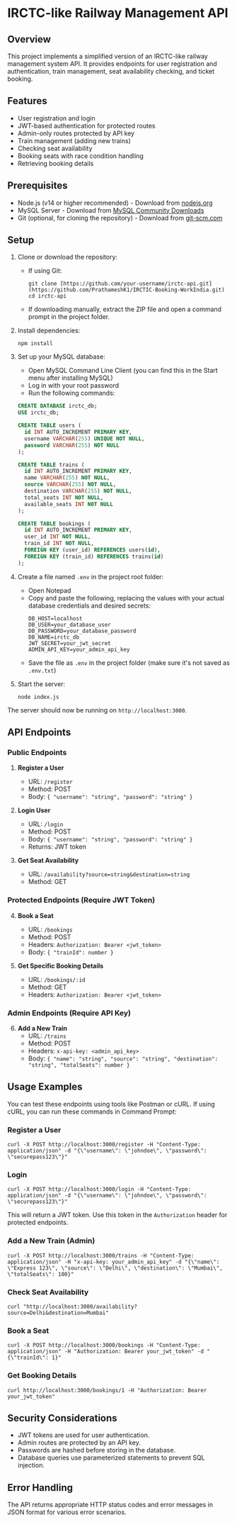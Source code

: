 # IRCTC-like Railway Management API 
## Overview

This project implements a simplified version of an IRCTC-like railway management system API. It provides endpoints for user registration and authentication, train management, seat availability checking, and ticket booking.

## Features

- User registration and login
- JWT-based authentication for protected routes
- Admin-only routes protected by API key
- Train management (adding new trains)
- Checking seat availability
- Booking seats with race condition handling
- Retrieving booking details

## Prerequisites

- Node.js (v14 or higher recommended) - Download from [nodejs.org](https://nodejs.org/)
- MySQL Server - Download from [MySQL Community Downloads](https://dev.mysql.com/downloads/installer/)
- Git (optional, for cloning the repository) - Download from [git-scm.com](https://git-scm.com/download/win)

## Setup

1. Clone or download the repository:
   - If using Git:
     ```
     git clone [https://github.com/your-username/irctc-api.git](https://github.com/PrathameshK1/IRCTIC-Booking-WorkIndia.git)
     cd irctc-api
     ```
   - If downloading manually, extract the ZIP file and open a command prompt in the project folder.

2. Install dependencies:
   ```
   npm install
   ```

3. Set up your MySQL database:
   - Open MySQL Command Line Client (you can find this in the Start menu after installing MySQL)
   - Log in with your root password
   - Run the following commands:

   ```sql
   CREATE DATABASE irctc_db;
   USE irctc_db;

   CREATE TABLE users (
     id INT AUTO_INCREMENT PRIMARY KEY,
     username VARCHAR(255) UNIQUE NOT NULL,
     password VARCHAR(255) NOT NULL
   );

   CREATE TABLE trains (
     id INT AUTO_INCREMENT PRIMARY KEY,
     name VARCHAR(255) NOT NULL,
     source VARCHAR(255) NOT NULL,
     destination VARCHAR(255) NOT NULL,
     total_seats INT NOT NULL,
     available_seats INT NOT NULL
   );

   CREATE TABLE bookings (
     id INT AUTO_INCREMENT PRIMARY KEY,
     user_id INT NOT NULL,
     train_id INT NOT NULL,
     FOREIGN KEY (user_id) REFERENCES users(id),
     FOREIGN KEY (train_id) REFERENCES trains(id)
   );
   ```

4. Create a file named `.env` in the project root folder:
   - Open Notepad
   - Copy and paste the following, replacing the values with your actual database credentials and desired secrets:
     ```
     DB_HOST=localhost
     DB_USER=your_database_user
     DB_PASSWORD=your_database_password
     DB_NAME=irctc_db
     JWT_SECRET=your_jwt_secret
     ADMIN_API_KEY=your_admin_api_key
     ```
   - Save the file as `.env` in the project folder (make sure it's not saved as `.env.txt`)

5. Start the server:
   ```
   node index.js
   ```

The server should now be running on `http://localhost:3000`.

## API Endpoints

### Public Endpoints

1. **Register a User**
   - URL: `/register`
   - Method: POST
   - Body: `{ "username": "string", "password": "string" }`

2. **Login User**
   - URL: `/login`
   - Method: POST
   - Body: `{ "username": "string", "password": "string" }`
   - Returns: JWT token

3. **Get Seat Availability**
   - URL: `/availability?source=string&destination=string`
   - Method: GET

### Protected Endpoints (Require JWT Token)

4. **Book a Seat**
   - URL: `/bookings`
   - Method: POST
   - Headers: `Authorization: Bearer <jwt_token>`
   - Body: `{ "trainId": number }`

5. **Get Specific Booking Details**
   - URL: `/bookings/:id`
   - Method: GET
   - Headers: `Authorization: Bearer <jwt_token>`

### Admin Endpoints (Require API Key)

6. **Add a New Train**
   - URL: `/trains`
   - Method: POST
   - Headers: `x-api-key: <admin_api_key>`
   - Body: `{ "name": "string", "source": "string", "destination": "string", "totalSeats": number }`

## Usage Examples

You can test these endpoints using tools like Postman or cURL. If using cURL, you can run these commands in Command Prompt:

### Register a User

```
curl -X POST http://localhost:3000/register -H "Content-Type: application/json" -d "{\"username\": \"johndoe\", \"password\": \"securepass123\"}"
```

### Login

```
curl -X POST http://localhost:3000/login -H "Content-Type: application/json" -d "{\"username\": \"johndoe\", \"password\": \"securepass123\"}"
```

This will return a JWT token. Use this token in the `Authorization` header for protected endpoints.

### Add a New Train (Admin)

```
curl -X POST http://localhost:3000/trains -H "Content-Type: application/json" -H "x-api-key: your_admin_api_key" -d "{\"name\": \"Express 123\", \"source\": \"Delhi\", \"destination\": \"Mumbai\", \"totalSeats\": 100}"
```

### Check Seat Availability

```
curl "http://localhost:3000/availability?source=Delhi&destination=Mumbai"
```

### Book a Seat

```
curl -X POST http://localhost:3000/bookings -H "Content-Type: application/json" -H "Authorization: Bearer your_jwt_token" -d "{\"trainId\": 1}"
```

### Get Booking Details

```
curl http://localhost:3000/bookings/1 -H "Authorization: Bearer your_jwt_token"
```

## Security Considerations

- JWT tokens are used for user authentication.
- Admin routes are protected by an API key.
- Passwords are hashed before storing in the database.
- Database queries use parameterized statements to prevent SQL injection.

## Error Handling

The API returns appropriate HTTP status codes and error messages in JSON format for various error scenarios.


